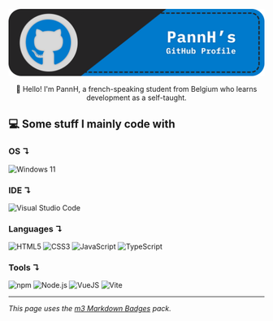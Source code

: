 <p align="center">
  <img src="./assets/banner.svg" alt="PannH's GitHub Profile"/>
</p>

<p align="center">
   👋 Hello! I'm PannH, a french-speaking student from Belgium who learns development as a self-taught.
</p>

## 💻 Some stuff I mainly code with

### OS ↴
![Windows 11](https://ziadoua.github.io/m3-Markdown-Badges/badges/Windows/windows1.svg)

### IDE ↴
![Visual Studio Code](https://ziadoua.github.io/m3-Markdown-Badges/badges/VisualStudioCode/visualstudiocode1.svg)

### Languages ↴
![HTML5](https://ziadoua.github.io/m3-Markdown-Badges/badges/HTML/html1.svg) ![CSS3](https://ziadoua.github.io/m3-Markdown-Badges/badges/CSS/css1.svg) ![JavaScript](https://ziadoua.github.io/m3-Markdown-Badges/badges/Javascript/javascript3.svg) ![TypeScript](https://ziadoua.github.io/m3-Markdown-Badges/badges/TypeScript/typescript1.svg)

### Tools ↴
![npm](https://ziadoua.github.io/m3-Markdown-Badges/badges/npm/npm1.svg) ![Node.js](https://ziadoua.github.io/m3-Markdown-Badges/badges/NodeJS/nodejs1.svg) ![VueJS](https://ziadoua.github.io/m3-Markdown-Badges/badges/Vue/vue1.svg) ![Vite](https://ziadoua.github.io/m3-Markdown-Badges/badges/ViteJS/vitejs1.svg)

---

*This page uses the [m3 Markdown Badges](https://github.com/ziadOUA/m3-Markdown-Badges) pack.*
